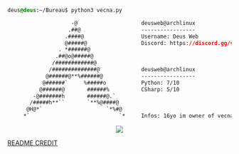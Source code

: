 <!-- 

	~> If you see this don't forget to follow me before skid <3

-->

```css
deus@deus:~/Bureau$ python3 vecna.py

                    -@                    deusweb@archlinux
                   .##@                   -----------------
                  .####@                  Username: Deus Web
                  @#####@                 Discord: https://discord.gg/vecna
                . *######@                
               .##@o@#####@
              /############@            
             /##############@             deusweb@archlinux
            @######@**%######@            -----------------
           @######`     %#####o           Python: 7/10
          @######@       ######%          CSharp: 5/10
        -@#######h       ######@.`        
       /#####h**``       `**%@####@       
      @H@*`                    `*%#@    
     *`                            `*     Infos: 16yo im owner of vecna im student and dev !

```

<p align="center">
	<img src="https://lanyard-profile-readme.vercel.app/api/845757144883265556?hideTimestamp=true&idleMessage=Freelance%20and%20Self-Taught%20Developer.&hideBadges=true"/>
<!-- 	<br>
	<img src="https://github-readme-streak-stats.herokuapp.com/?user=deusweb&theme=dark&hide_border=true">
	<br>
	<img src="https://github-readme-stats.vercel.app/api?username=deusweb&include_all_commits=true&show_icons=true&hide_border=true&hide_title=true&count_private=true&theme=dark">
	<br>
	<img src="https://github-readme-stats.vercel.app/api/top-langs/?username=deusweb&layout=compact&count_private=true&langs_count=8&hide_border=true&theme=dark"> -->
</p>
<a href="https://github.com/kanekiweb">README CREDIT</a>

